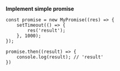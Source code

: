 **Implement simple promise**

```
const promise = new MyPromise((res) => {
    setTimeout(() => {
        res('result');
    }, 1000);
});

promise.then((result) => {
    console.log(result); // 'result'
})
```